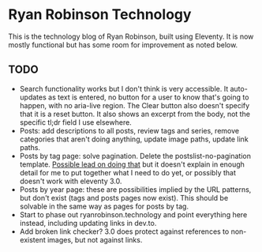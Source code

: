 # Ryan Robinson Technology

This is the technology blog of Ryan Robinson, built using Eleventy. It is now mostly functional but has some room for improvement as noted below.

## TODO

- Search functionality works but I don't think is very accessible. It auto-updates as text is entered, no button for a user to know that's going to happen, with no aria-live region. The Clear button also doesn't specify that it is a reset button. It also shows an excerpt from the body, not the specific tl;dr field I use elsewhere.
- Posts: add descriptions to all posts, review tags and series, remove categories that aren't doing anything, update image paths, update link paths.
- Posts by tag page: solve pagination. Delete the postslist-no-pagination template. [Possible lead on doing that](https://desmondrivet.com/2022/03/23/eleventy-pagination) but it doesn't explain in enough detail for me to put together what I need to do yet, or possibly that doesn't work with eleventy 3.0.
- Posts by year page: these are possibilities implied by the URL patterns, but don't exist (tags and posts pages now exist). This should be solvable in the same way as pages for posts by tag.
- Start to phase out ryanrobinson.technology and point everything here instead, including updating links in dev.to.
- Add broken link checker? 3.0 does protect against references to non-existent images, but not against links.
